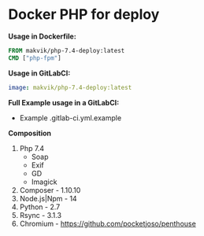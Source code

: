 # Docker PHP for deploy

**Usage in Dockerfile:**
```Dockerfile
FROM makvik/php-7.4-deploy:latest
CMD ["php-fpm"]
```

**Usage in GitLabCI:**
```yml
image: makvik/php-7.4-deploy:latest
```

**Full Example usage in a GitLabCI:**
 - Example .gitlab-ci.yml.example

**Composition**
1. Php 7.4
	- Soap
	- Exif
	- GD
	- Imagick
2. Composer - 1.10.10
3. Node.js|Npm - 14
4. Python - 2.7
5. Rsync - 3.1.3
6. Chromium - https://github.com/pocketjoso/penthouse
